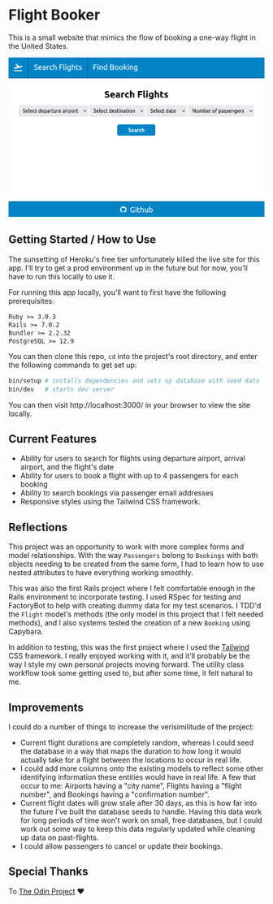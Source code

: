 # Flight Booker

This is a small website that mimics the flow of booking a one-way flight in the United States.

![picture of Flight Booker's main page](https://raw.githubusercontent.com/JoshDevHub/Flight-Booker/main/site_image.png)

## Getting Started / How to Use

The sunsetting of Heroku's free tier unfortunately killed the live site for this app. I'll try to get a prod environment up in the future but for now, you'll have to run this locally to use it.

For running this app locally, you'll want to first have the following prerequisites:
```
Ruby >= 3.0.3
Rails >= 7.0.2
Bundler >= 2.2.32
PostgreSQL >= 12.9
```

You can then clone this repo, `cd` into the project's root directory, and enter the following commands to get set up:
```sh
bin/setup # installs dependencies and sets up database with seed data
bin/dev   # starts dev server
```
You can then visit http://localhost:3000/ in your browser to view the site locally.

## Current Features

- Ability for users to search for flights using departure airport, arrival airport, and the flight's date
- Ability for users to book a flight with up to 4 passengers for each booking
- Ability to search bookings via passenger email addresses
- Responsive styles using the Tailwind CSS framework.

## Reflections

This project was an opportunity to work with more complex forms and model relationships. With the way `Passengers` belong to `Bookings` with both objects needing to be created from the same form, I had to learn how to use nested attributes to have everything working smoothly.

This was also the first Rails project where I felt comfortable enough in the Rails environment to incorporate testing. I used RSpec for testing and FactoryBot to help with creating dummy data for my test scenarios. I TDD'd the `Flight` model's methods (the only model in this project that I felt needed methods), and I also systems tested the creation of a new `Booking` using Capybara.

In addition to testing, this was the first project where I used the [Tailwind](https://tailwindcss.com/) CSS framework. I really enjoyed working with it, and it'll probably be the way I style my own personal projects moving forward. The utility class workflow took some getting used to, but after some time, it felt natural to me. 

## Improvements

I could do a number of things to increase the verisimilitude of the project:
* Current flight durations are completely random, whereas I could seed the database in a way that maps the duration to how long it would actually take for a flight between the locations to occur in real life.
* I could add more columns onto the existing models to reflect some other identifying information these entities would have in real life. A few that occur to me: Airports having a "city name", Flights having a "flight number", and Bookings having a "confirmation number".
* Current flight dates will grow stale after 30 days, as this is how far into the future I've built the database seeds to handle. Having this data work for long periods of time won't work on small, free databases, but I could work out some way to keep this data regularly updated while cleaning up data on past-flights.
* I could allow passengers to cancel or update their bookings.

## Special Thanks

To [The Odin Project](https://theodinproject.com) :heart:
